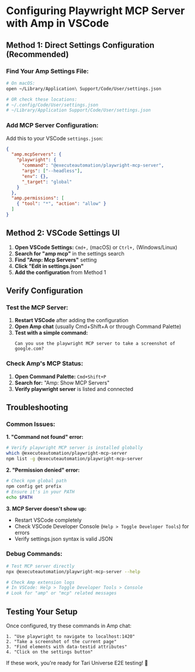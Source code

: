 # Configuring Playwright MCP Server with Amp in VSCode

## **Method 1: Direct Settings Configuration (Recommended)**

### **Find Your Amp Settings File:**
```bash
# On macOS:
open ~/Library/Application\ Support/Code/User/settings.json

# OR check these locations:
# ~/.config/Code/User/settings.json
# ~/Library/Application Support/Code/User/settings.json
```

### **Add MCP Server Configuration:**
Add this to your VSCode `settings.json`:

```json
{
  "amp.mcpServers": {
    "playwright": {
      "command": "@executeautomation/playwright-mcp-server",
      "args": ["--headless"],
      "env": {},
      "_target": "global"
    }
  },
  "amp.permissions": [
    { "tool": "*", "action": "allow" }
  ]
}
```

## **Method 2: VSCode Settings UI**

1. **Open VSCode Settings:** `Cmd+,` (macOS) or `Ctrl+,` (Windows/Linux)
2. **Search for "amp mcp"** in the settings search
3. **Find "Amp: Mcp Servers"** setting
4. **Click "Edit in settings.json"** 
5. **Add the configuration** from Method 1

## **Verify Configuration**

### **Test the MCP Server:**
1. **Restart VSCode** after adding the configuration
2. **Open Amp chat** (usually Cmd+Shift+A or through Command Palette)
3. **Test with a simple command:**
   ```
   Can you use the playwright MCP server to take a screenshot of google.com?
   ```

### **Check Amp's MCP Status:**
1. **Open Command Palette:** `Cmd+Shift+P`
2. **Search for:** "Amp: Show MCP Servers"
3. **Verify playwright server** is listed and connected

## **Troubleshooting**

### **Common Issues:**

**1. "Command not found" error:**
```bash
# Verify playwright MCP server is installed globally
which @executeautomation/playwright-mcp-server
npm list -g @executeautomation/playwright-mcp-server
```

**2. "Permission denied" error:**
```bash
# Check npm global path
npm config get prefix
# Ensure it's in your PATH
echo $PATH
```

**3. MCP Server doesn't show up:**
- Restart VSCode completely
- Check VSCode Developer Console (`Help > Toggle Developer Tools`) for errors
- Verify settings.json syntax is valid JSON

### **Debug Commands:**
```bash
# Test MCP server directly
npx @executeautomation/playwright-mcp-server --help

# Check Amp extension logs
# In VSCode: Help > Toggle Developer Tools > Console
# Look for "amp" or "mcp" related messages
```

## **Testing Your Setup**

Once configured, try these commands in Amp chat:

```
1. "Use playwright to navigate to localhost:1420"
2. "Take a screenshot of the current page"
3. "Find elements with data-testid attributes"
4. "Click on the settings button"
```

If these work, you're ready for Tari Universe E2E testing! 🚀
